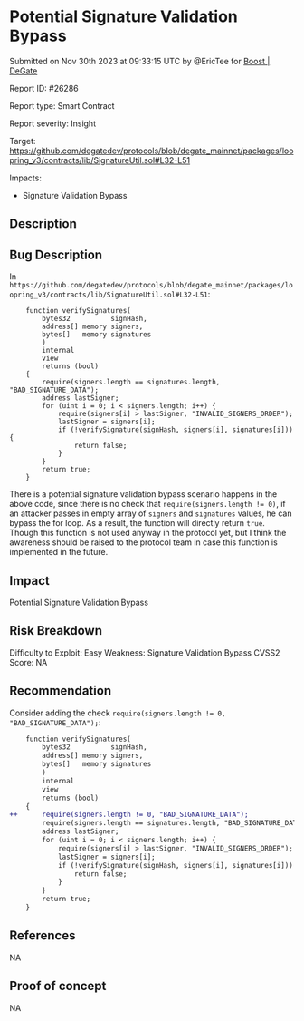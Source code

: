 
# Potential Signature Validation Bypass

Submitted on Nov 30th 2023 at 09:33:15 UTC by @EricTee for [Boost | DeGate](https://immunefi.com/bounty/boosteddegatebugbounty/)

Report ID: #26286

Report type: Smart Contract

Report severity: Insight

Target: https://github.com/degatedev/protocols/blob/degate_mainnet/packages/loopring_v3/contracts/lib/SignatureUtil.sol#L32-L51

Impacts:
- Signature Validation Bypass

## Description
## Bug Description
In `https://github.com/degatedev/protocols/blob/degate_mainnet/packages/loopring_v3/contracts/lib/SignatureUtil.sol#L32-L51`:

```
    function verifySignatures(
        bytes32          signHash,
        address[] memory signers,
        bytes[]   memory signatures
        )
        internal
        view
        returns (bool)
    {
        require(signers.length == signatures.length, "BAD_SIGNATURE_DATA");
        address lastSigner;
        for (uint i = 0; i < signers.length; i++) {
            require(signers[i] > lastSigner, "INVALID_SIGNERS_ORDER");
            lastSigner = signers[i];
            if (!verifySignature(signHash, signers[i], signatures[i])) {
                return false;
            }
        }
        return true;
    }
```
There is a potential signature validation bypass scenario happens in the above code, since there is no check that `require(signers.length != 0)`,  if an attacker passes in empty array of  `signers` and `signatures` values, he can bypass the for loop. As a result, the function will directly return `true`. Though this function is not used anyway in the protocol yet, but I think the awareness should be raised to the protocol team in case this function is implemented in the future.

## Impact
Potential Signature Validation Bypass

## Risk Breakdown
Difficulty to Exploit: Easy
Weakness: Signature Validation Bypass
CVSS2 Score: NA

## Recommendation
Consider adding the check `require(signers.length != 0, "BAD_SIGNATURE_DATA");`:
```diff
    function verifySignatures(
        bytes32          signHash,
        address[] memory signers,
        bytes[]   memory signatures
        )
        internal
        view
        returns (bool)
    {
++      require(signers.length != 0, "BAD_SIGNATURE_DATA");
        require(signers.length == signatures.length, "BAD_SIGNATURE_DATA");
        address lastSigner;
        for (uint i = 0; i < signers.length; i++) {
            require(signers[i] > lastSigner, "INVALID_SIGNERS_ORDER");
            lastSigner = signers[i];
            if (!verifySignature(signHash, signers[i], signatures[i])) {
                return false;
            }
        }
        return true;
    }
```

## References
NA

## Proof of concept
NA